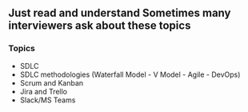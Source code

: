 ## Just read and understand Sometimes many interviewers ask about these topics

### Topics

- SDLC
- SDLC methodologies (Waterfall Model - V Model - Agile - DevOps)
- Scrum and Kanban
- Jira and Trello
- Slack/MS Teams
